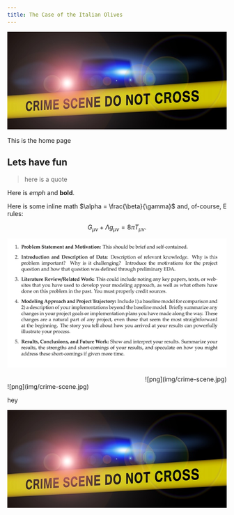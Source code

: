 ```yaml
---
title: The Case of the Italian Olives
---
```


![Image](img/crime-scene.jpg)

This is the home page

## Lets have fun

>here is a quote

Here is *emph* and **bold**.

Here is some inline math $\alpha = \frac{\beta}{\gamma}$ and, of-course, E rules:

$$ G_{\mu\nu} + \Lambda g_{\mu\nu}  = 8 \pi T_{\mu\nu} . $$


![png](img/report_requirements.png)

<div style="text-align: right"> ![png](img/crime-scene.jpg) </div>
![png](img/crime-scene.jpg)


hey


<img style="float: right;" src="img/crime-scene.jpg">